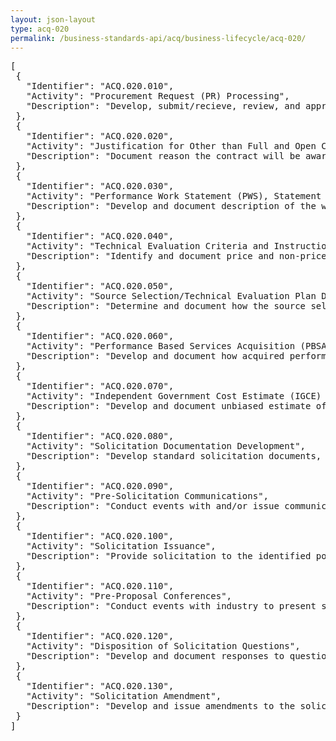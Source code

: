```yaml
---
layout: json-layout
type: acq-020
permalink: /business-standards-api/acq/business-lifecycle/acq-020/
---
```

<pre>
[
 {
   "Identifier": "ACQ.020.010",
   "Activity": "Procurement Request (PR) Processing",
   "Description": "Develop, submit/recieve, review, and approve request for acquisition of goods/services, including requirements, estimated costs, and funding sources; Verify availability of and reserve/commit funds; Includes purchase requests and requisitions"
 },
 {
   "Identifier": "ACQ.020.020",
   "Activity": "Justification for Other than Full and Open Competition (JOFOC) Development",
   "Description": "Document reason the contract will be awarded without providing for full and open competition"
 },
 {
   "Identifier": "ACQ.020.030",
   "Activity": "Performance Work Statement (PWS), Statement of Work (SOW), Statement of Objectives (SOO) (Section C) Development",
   "Description": "Develop and document description of the work to be performed using specifications, minimum requirements, quantities, performance dates, time and place of performance, and/or quality measures"
 },
 {
   "Identifier": "ACQ.020.040",
   "Activity": "Technical Evaluation Criteria and Instructions to Offerors (Sections L&M) Development",
   "Description": "Identify and document price and non-price factors that will be used to evaluate the submissions received"
 },
 {
   "Identifier": "ACQ.020.050",
   "Activity": "Source Selection/Technical Evaluation Plan Development",
   "Description": "Determine and document how the source selection will be organized, how proposals will be evaluated and analyzed, and how source(s) will be selected."
 },
 {
   "Identifier": "ACQ.020.060",
   "Activity": "Performance Based Services Acquisition (PBSA) Documentation Development",
   "Description": "Develop and document how acquired performance based services will be monitored, measured, evaluated, and managed; Includes development of Quality Assurance Surveillance Plans and Incentive Plans"
 },
 {
   "Identifier": "ACQ.020.070",
   "Activity": "Independent Government Cost Estimate (IGCE) Development",
   "Description": "Develop and document unbiased estimate of the resources and projected cost of the resources that a contractor will incur in the performance of a contract"
 },
 {
   "Identifier": "ACQ.020.080",
   "Activity": "Solicitation Documentation Development",
   "Description": "Develop standard solicitation documents, including Terms and Conditions and Reps and Certs; Develop solicitation documents for simplified acquisitions; Includes developing Request for Proposal (RFP) and Request for Quote (RFQ) documentation"
 },
 {
   "Identifier": "ACQ.020.090",
   "Activity": "Pre-Solicitation Communications",
   "Description": "Conduct events with and/or issue communications to industry to provide information regarding the upcoming acquisition; Includes issuing pre-solicitation notice"
 },
 {
   "Identifier": "ACQ.020.100",
   "Activity": "Solicitation Issuance",
   "Description": "Provide solicitation to the identified pool of vendors; Publish solicitation in Fed BizOpps"
 },
 {
   "Identifier": "ACQ.020.110",
   "Activity": "Pre-Proposal Conferences",
   "Description": "Conduct events with industry to present solicitation information and respond to questions; Includes conducting bidders conferences"
 },
 {
   "Identifier": "ACQ.020.120",
   "Activity": "Disposition of Solicitation Questions",
   "Description": "Develop and document responses to questions submitted by offerors"
 },
 {
   "Identifier": "ACQ.020.130",
   "Activity": "Solicitation Amendment",
   "Description": "Develop and issue amendments to the solicitation (e.g., changes to the specifications, terms or conditions, or quantities required); Includes amending solicitation based on pre-proposal conference feedback and solicitation questions"
 }
]
</pre>